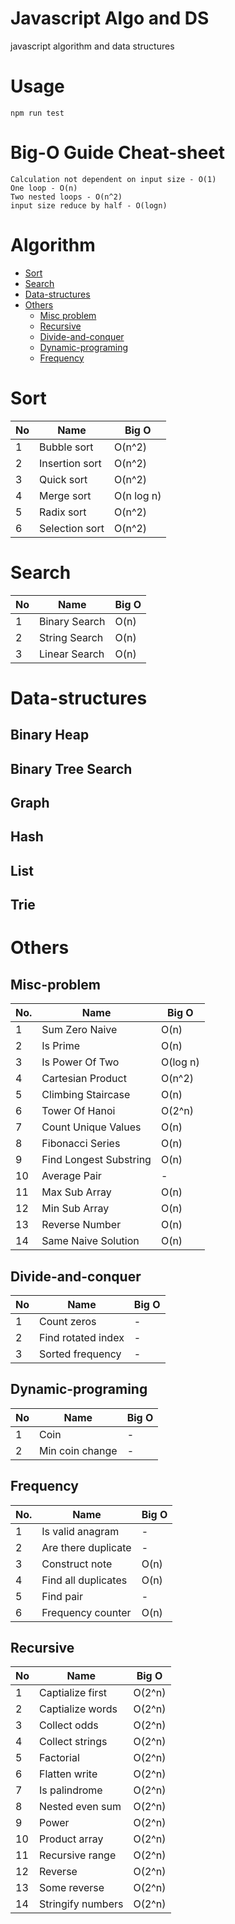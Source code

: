 # Javascript Algo and DS
javascript algorithm and data structures
# Usage
```npm
npm run test
```
# **Big-O Guide Cheat-sheet**
    Calculation not dependent on input size - O(1)
    One loop - O(n)
    Two nested loops - O(n^2)
    input size reduce by half - O(logn)
# Algorithm
* [Sort](#sort)
* [Search](#search)
* [Data-structures](#data-structures)
* [Others](#others)
    * [Misc problem](#frequency)
    * [Recursive](#recursive)
    * [Divide-and-conquer](#divide-and-conquer)
    * [Dynamic-programing](#dynamic-programing)
    * [Frequency](#frequency)
# Sort
| No | Name | Big O |
| - | --- | --- |
| 1 | Bubble sort | O(n^2) |
| 2 | Insertion sort | O(n^2) |
| 3 | Quick sort | O(n^2) |
| 4 | Merge sort | O(n log n) |
| 5 | Radix sort | O(n^2) |
| 6 | Selection sort | O(n^2) |
# Search 
|No|Name| Big O |
| - | --- | --- |
| 1 | Binary Search | O(n) |
| 2 | String Search | O(n) |
| 3 | Linear Search | O(n) |

# Data-structures
## Binary Heap
## Binary Tree Search
## Graph
## Hash
## List
## Trie
# Others
## Misc-problem
|No. | Name | Big O |
| - | --- | --- |
| 1 | Sum Zero Naive | O(n) |
| 2 | Is Prime | O(n) |
| 3 | Is Power Of Two  | O(log n) |
| 4 | Cartesian Product | O(n^2) |
| 5 | Climbing Staircase | O(n) |
| 6 | Tower Of Hanoi | O(2^n) |
| 7 | Count Unique Values | O(n) |
| 8 | Fibonacci Series | O(n) |
| 9 | Find Longest Substring | O(n) |
| 10 | Average Pair | - |
| 11 | Max Sub Array | O(n) |
| 12 | Min Sub Array | O(n) |
| 13 | Reverse Number | O(n) |
| 14 | Same Naive Solution | O(n) |
## Divide-and-conquer
|No|Name| Big O |
| - | --- | --- |
| 1 | Count zeros | - |
| 2 | Find rotated index | - |
| 3 | Sorted frequency | - |
## Dynamic-programing
|No|Name| Big O |
| - | --- | --- |
| 1 | Coin | - |
| 2 | Min coin change | - |
## Frequency
|No. | Name | Big O |
| - | --- | --- |
| 1 |  Is valid anagram  | - |
| 2 |  Are there duplicate  | - |
| 3 |  Construct note  | O(n) |
| 4 |  Find all duplicates  | O(n) |
| 5 |  Find pair  | - |
| 6 |  Frequency counter  | O(n) |
## Recursive
| No | Name | Big O |
| - | --- | --- |
| 1 | Captialize first | O(2^n) |
| 2 | Captialize words | O(2^n) |
| 3 | Collect odds | O(2^n) |
| 4 | Collect strings | O(2^n) |
| 5 | Factorial | O(2^n) |
| 6 | Flatten write | O(2^n) |
| 7 | Is palindrome  | O(2^n) |
| 8 | Nested even sum | O(2^n) |
| 9 | Power | O(2^n) |
| 10 | Product array | O(2^n) |
| 11 | Recursive range | O(2^n) |
| 12 | Reverse | O(2^n) |
| 13 | Some reverse | O(2^n) |
| 14 | Stringify numbers | O(2^n) |
